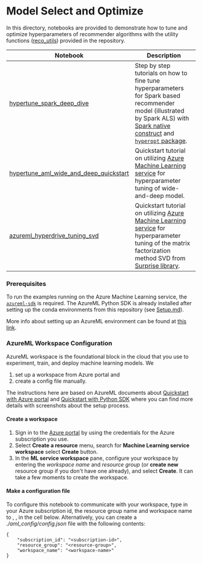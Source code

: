 # Model Select and Optimize

In this directory, notebooks are provided to demonstrate how to tune and optimize hyperparameters of recommender algorithms with the utility functions ([reco_utils](../../reco_utils)) provided in the repository. 

| Notebook | Description | 
| --- | --- | 
| [hypertune_spark_deep_dive](hypertune_spark_deep_dive.ipynb) | Step by step tutorials on how to fine tune hyperparameters for Spark based recommender model (illustrated by Spark ALS) with [Spark native construct](https://spark.apache.org/docs/2.3.1/ml-tuning.html) and [`hyperopt` package](http://hyperopt.github.io/hyperopt/).
| [hypertune_aml_wide_and_deep_quickstart](hypertune_aml_wide_and_deep_quickstart.ipynb) | Quickstart tutorial on utilizing [Azure Machine Learning service](https://azure.microsoft.com/en-us/services/machine-learning-service/) for hyperparameter tuning of wide-and-deep model.
| [azureml_hyperdrive_tuning_svd](azureml_hyperdrive_tuning_svd.ipynb) | Quickstart tutorial on utilizing [Azure Machine Learning service](https://azure.microsoft.com/en-us/services/machine-learning-service/) for hyperparameter tuning of the matrix factorization method SVD from [Surprise library](https://surprise.readthedocs.io/en/stable/).

### Prerequisites
To run the examples running on the Azure Machine Learning service, the [`azureml-sdk`](https://pypi.org/project/azureml-sdk/) is required. The AzureML Python SDK is already installed after setting up the conda environments from this repository (see [Setup.md](../../Setup.md)). 

More info about setting up an AzureML environment can be found at [this link](https://docs.microsoft.com/en-us/azure/machine-learning/service/how-to-configure-environment).

### AzureML Workspace Configuration
AzureML workspace is the foundational block in the cloud that you use to experiment, train, and deploy machine learning models. We 
1. set up a workspace from Azure portal and 
2. create a config file manually. 

The instructions here are based on AzureML documents about [Quickstart with Azure portal](https://docs.microsoft.com/en-us/azure/machine-learning/service/quickstart-get-started) and [Quickstart with Python SDK](https://docs.microsoft.com/en-us/azure/machine-learning/service/quickstart-create-workspace-with-python) where you can find more details with screenshots about the setup process.
  
#### Create a workspace
1. Sign in to the [Azure portal](https://portal.azure.com) by using the credentials for the Azure subscription you use.
2. Select **Create a resource** menu, search for **Machine Learning service workspace** select **Create** button.
3. In the **ML service workspace** pane, configure your workspace by entering the *workspace name* and *resource group* (or **create new** resource group if you don't have one already), and select **Create**. It can take a few moments to create the workspace.
  
#### Make a configuration file
To configure this notebook to communicate with your workspace, type in your Azure subscription id, the resource group name and workspace name to <subscription-id>, <resource-group>, <workspace-name> in the cell below. Alternatively, you can create a *./aml_config/config.json* file with the following contents:
```
{
    "subscription_id": "<subscription-id>",
    "resource_group": "<resource-group>",
    "workspace_name": "<workspace-name>"
}
```
